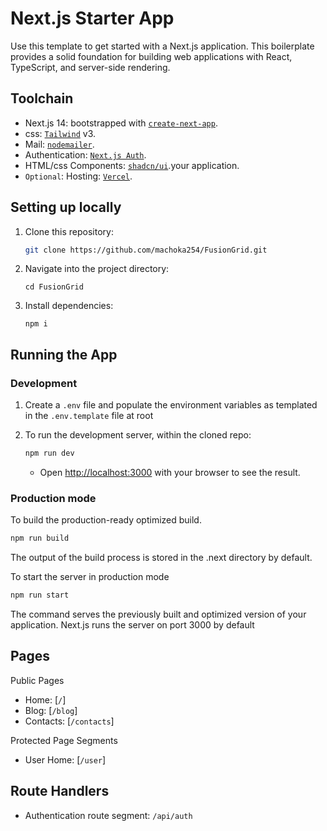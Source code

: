 # Next.js Starter App

Use this template to get started with a Next.js application. This boilerplate provides a solid foundation for building web applications with React, TypeScript, and server-side rendering.

## Toolchain

- Next.js 14: bootstrapped with [`create-next-app`](https://github.com/vercel/next.js/tree/canary/packages/create-next-app).
- css: [`Tailwind`](https://tailwindcss.com/) v3.
- Mail: [`nodemailer`](https://nodemailer.com/).
- Authentication: [`Next.js Auth`](https://next-auth.js.org).
- HTML/css Components: [`shadcn/ui`](https://ui.shadcn.com/).your application.
- `Optional`: Hosting: [`Vercel`](https://vercel.com/).


## Setting up locally

1. Clone this repository:

   ```bash
   git clone https://github.com/machoka254/FusionGrid.git
   ```

2. Navigate into the project directory:

    ```
    cd FusionGrid
    ```

3. Install dependencies:

    ```
    npm i
    ```

## Running the App

### Development

1. Create a `.env` file and populate the environment variables as templated in the `.env.template` file at root

2. To run the development server, within the cloned repo:

    ```bash
    npm run dev
    ```

    - Open [http://localhost:3000](http://localhost:3000) with your browser to see the result.

### Production mode

To build the production-ready optimized build.

```bash
npm run build
```

The output of the build process is stored in the .next directory by default.

To start the server in production mode

```bash
npm run start
```

The command serves the previously built and optimized version of your application. Next.js runs the server on port 3000 by default


## Pages

Public Pages

- Home: [`/`]
- Blog: [`/blog`]
- Contacts: [`/contacts`]

Protected Page Segments

- User Home: [`/user`]

## Route Handlers

- Authentication route segment: `/api/auth`
